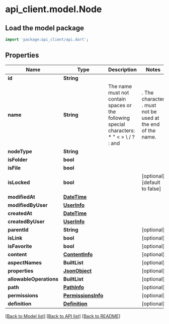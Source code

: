# api_client.model.Node

## Load the model package
```dart
import 'package:api_client/api.dart';
```

## Properties
Name | Type | Description | Notes
------------ | ------------- | ------------- | -------------
**id** | **String** |  | 
**name** | **String** | The name must not contain spaces or the following special characters: * \" < > \\ / ? : and |. The character . must not be used at the end of the name.  | 
**nodeType** | **String** |  | 
**isFolder** | **bool** |  | 
**isFile** | **bool** |  | 
**isLocked** | **bool** |  | [optional] [default to false]
**modifiedAt** | [**DateTime**](DateTime.md) |  | 
**modifiedByUser** | [**UserInfo**](UserInfo.md) |  | 
**createdAt** | [**DateTime**](DateTime.md) |  | 
**createdByUser** | [**UserInfo**](UserInfo.md) |  | 
**parentId** | **String** |  | [optional] 
**isLink** | **bool** |  | [optional] 
**isFavorite** | **bool** |  | [optional] 
**content** | [**ContentInfo**](ContentInfo.md) |  | [optional] 
**aspectNames** | **BuiltList<String>** |  | [optional] 
**properties** | [**JsonObject**](.md) |  | [optional] 
**allowableOperations** | **BuiltList<String>** |  | [optional] 
**path** | [**PathInfo**](PathInfo.md) |  | [optional] 
**permissions** | [**PermissionsInfo**](PermissionsInfo.md) |  | [optional] 
**definition** | [**Definition**](Definition.md) |  | [optional] 

[[Back to Model list]](../README.md#documentation-for-models) [[Back to API list]](../README.md#documentation-for-api-endpoints) [[Back to README]](../README.md)


